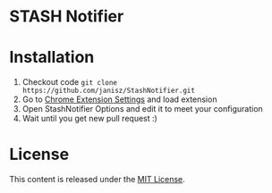 STASH Notifier
====================

# Installation
 1. Checkout code `git clone https://github.com/janisz/StashNotifier.git`
 2. Go to [Chrome Extension Settings](https://developer.chrome.com/extensions/getstarted#unpacked) and load extension
 3. Open StashNotifier Options and edit it to meet your configuration
 4. Wait until you get new pull request :)
 

# License
This content is released under the [MIT License](https://raw.githubusercontent.com/janisz/StashNotifier/master/LICENSE).

